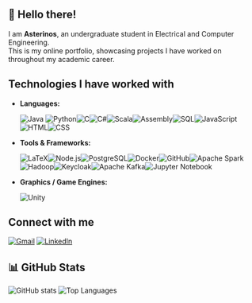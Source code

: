 ## 👋 Hello there!
I am **Asterinos**, an undergraduate student in Electrical and Computer Engineering.  
This is my online portfolio, showcasing projects I have worked on throughout my academic career.


## Technologies I have worked with

- **Languages:**  

    ![Java](https://img.shields.io/badge/-Java-007396?style=flat&logo=java&logoColor=white) ![Python](https://img.shields.io/badge/-Python-3776AB?style=flat&logo=python&logoColor=white)![C](https://img.shields.io/badge/-C-00599C?style=flat&logo=c&logoColor=white)![C#](https://img.shields.io/badge/-C%23-239120?style=flat&logo=c-sharp&logoColor=white)![Scala](https://img.shields.io/badge/-Scala-DC322F?style=flat&logo=scala&logoColor=white)![Assembly](https://img.shields.io/badge/-Assembly-6E4C13?style=flat&logo=assembly&logoColor=white)![SQL](https://img.shields.io/badge/-SQL-4479A1?style=flat&logo=sql&logoColor=white)![JavaScript](https://img.shields.io/badge/-JavaScript-F7DF1E?style=flat&logo=javascript&logoColor=black)![HTML](https://img.shields.io/badge/-HTML5-E34F26?style=flat&logo=html5&logoColor=white)![CSS](https://img.shields.io/badge/-CSS3-1572B6?style=flat&logo=css3&logoColor=white)

- **Tools & Frameworks:** 

    ![LaTeX](https://img.shields.io/badge/-LaTeX-008080?style=flat&logo=latex&logoColor=white)![Node.js](https://img.shields.io/badge/-Node.js-339933?style=flat&logo=node.js&logoColor=white)![PostgreSQL](https://img.shields.io/badge/-PostgreSQL-4169E1?style=flat&logo=postgresql&logoColor=white)![Docker](https://img.shields.io/badge/-Docker-2496ED?style=flat&logo=docker&logoColor=white)![GitHub](https://img.shields.io/badge/-GitHub-181717?style=flat&logo=github&logoColor=white)![Apache Spark](https://img.shields.io/badge/-Apache%20Spark-E25A1C?style=flat&logo=apache-spark&logoColor=white)![Hadoop](https://img.shields.io/badge/-Hadoop-66CCFF?style=flat&logo=apache-hadoop&logoColor=black)![Keycloak](https://img.shields.io/badge/-Keycloak-772953?style=flat&logo=keycloak&logoColor=white)![Apache Kafka](https://img.shields.io/badge/-Apache%20Kafka-231F20?style=flat&logo=apache-kafka&logoColor=white)![Jupyter Notebook](https://img.shields.io/badge/-Jupyter%20Notebook-F37626?style=flat&logo=jupyter&logoColor=white)

- **Graphics / Game Engines:**  

    ![Unity](https://img.shields.io/badge/-Unity-100000?style=flat&logo=unity&logoColor=white)


##  Connect with me
[![Gmail](https://img.shields.io/badge/-Gmail-D14836?style=flat&logo=gmail&logoColor=white)](mailto:karalhs.as@gmail.com) 
[![LinkedIn](https://img.shields.io/badge/-LinkedIn-0A66C2?style=flat&logo=linkedin&logoColor=white)](https://www.linkedin.com/in/asterinos-karalis-8607b82a8) 


## 📊 GitHub Stats

<!-- Main Stats and Top Languages -->
![GitHub stats](https://github-readme-stats.vercel.app/api?username=Asterinos1&show_icons=true&theme=default) 
![Top Languages](https://github-readme-stats.vercel.app/api/top-langs/?username=Asterinos1&layout=compact)





